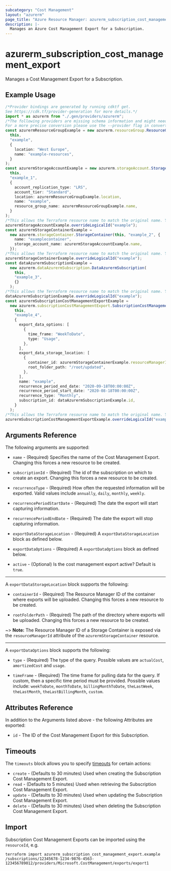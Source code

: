 ```yaml
---
subcategory: "Cost Management"
layout: "azurerm"
page_title: "Azure Resource Manager: azurerm_subscription_cost_management_export"
description: |-
  Manages an Azure Cost Management Export for a Subscription.
---
```


# azurerm\_subscription\_cost\_management\_export

Manages a Cost Management Export for a Subscription.

## Example Usage

```typescript
/*Provider bindings are generated by running cdktf get.
See https://cdk.tf/provider-generation for more details.*/
import * as azurerm from "./.gen/providers/azurerm";
/*The following providers are missing schema information and might need manual adjustments to synthesize correctly: azurerm.
For a more precise conversion please use the --provider flag in convert.*/
const azurermResourceGroupExample = new azurerm.resourceGroup.ResourceGroup(
  this,
  "example",
  {
    location: "West Europe",
    name: "example-resources",
  }
);
const azurermStorageAccountExample = new azurerm.storageAccount.StorageAccount(
  this,
  "example_1",
  {
    account_replication_type: "LRS",
    account_tier: "Standard",
    location: azurermResourceGroupExample.location,
    name: "example",
    resource_group_name: azurermResourceGroupExample.name,
  }
);
/*This allows the Terraform resource name to match the original name. You can remove the call if you don't need them to match.*/
azurermStorageAccountExample.overrideLogicalId("example");
const azurermStorageContainerExample =
  new azurerm.storageContainer.StorageContainer(this, "example_2", {
    name: "examplecontainer",
    storage_account_name: azurermStorageAccountExample.name,
  });
/*This allows the Terraform resource name to match the original name. You can remove the call if you don't need them to match.*/
azurermStorageContainerExample.overrideLogicalId("example");
const dataAzurermSubscriptionExample =
  new azurerm.dataAzurermSubscription.DataAzurermSubscription(
    this,
    "example_3",
    {}
  );
/*This allows the Terraform resource name to match the original name. You can remove the call if you don't need them to match.*/
dataAzurermSubscriptionExample.overrideLogicalId("example");
const azurermSubscriptionCostManagementExportExample =
  new azurerm.subscriptionCostManagementExport.SubscriptionCostManagementExport(
    this,
    "example_4",
    {
      export_data_options: [
        {
          time_frame: "WeekToDate",
          type: "Usage",
        },
      ],
      export_data_storage_location: [
        {
          container_id: azurermStorageContainerExample.resourceManagerId,
          root_folder_path: "/root/updated",
        },
      ],
      name: "example",
      recurrence_period_end_date: "2020-09-18T00:00:00Z",
      recurrence_period_start_date: "2020-08-18T00:00:00Z",
      recurrence_type: "Monthly",
      subscription_id: dataAzurermSubscriptionExample.id,
    }
  );
/*This allows the Terraform resource name to match the original name. You can remove the call if you don't need them to match.*/
azurermSubscriptionCostManagementExportExample.overrideLogicalId("example");

```

## Arguments Reference

The following arguments are supported:

*   `name` - (Required) Specifies the name of the Cost Management Export. Changing this forces a new resource to be created.

*   `subscriptionId` - (Required) The id of the subscription on which to create an export. Changing this forces a new resource to be created.

*   `recurrenceType` - (Required) How often the requested information will be exported. Valid values include `annually`, `daily`, `monthly`, `weekly`.

*   `recurrencePeriodStartDate` - (Required) The date the export will start capturing information.

*   `recurrencePeriodEndDate` - (Required) The date the export will stop capturing information.

*   `exportDataStorageLocation` - (Required) A `exportDataStorageLocation` block as defined below.

*   `exportDataOptions` - (Required) A `exportDataOptions` block as defined below.

*   `active` - (Optional) Is the cost management export active? Default is `true`.

***

A `exportDataStorageLocation` block supports the following:

*   `containerId` - (Required) The Resource Manager ID of the container where exports will be uploaded. Changing this forces a new resource to be created.

*   `rootFolderPath` - (Required) The path of the directory where exports will be uploaded. Changing this forces a new resource to be created.

\~> **Note:** The Resource Manager ID of a Storage Container is exposed via the `resourceManagerId` attribute of the `azurermStorageContainer` resource.

***

A `exportDataOptions` block supports the following:

*   `type` - (Required) The type of the query. Possible values are `actualCost`, `amortizedCost` and `usage`.

*   `timeFrame` - (Required) The time frame for pulling data for the query. If custom, then a specific time period must be provided. Possible values include: `weekToDate`, `monthToDate`, `billingMonthToDate`, `theLastWeek`, `theLastMonth`, `theLastBillingMonth`, `custom`.

## Attributes Reference

In addition to the Arguments listed above - the following Attributes are exported:

* `id` - The ID of the Cost Management Export for this Subscription.

## Timeouts

The `timeouts` block allows you to specify [timeouts](https://www.terraform.io/language/resources/syntax#operation-timeouts) for certain actions:

* `create` - (Defaults to 30 minutes) Used when creating the Subscription Cost Management Export.
* `read` - (Defaults to 5 minutes) Used when retrieving the Subscription Cost Management Export.
* `update` - (Defaults to 30 minutes) Used when updating the Subscription Cost Management Export.
* `delete` - (Defaults to 30 minutes) Used when deleting the Subscription Cost Management Export.

## Import

Subscription Cost Management Exports can be imported using the `resourceId`, e.g.

```shell
terraform import azurerm_subscription_cost_management_export.example /subscriptions/12345678-1234-9876-4563-123456789012/providers/Microsoft.CostManagement/exports/export1
```
